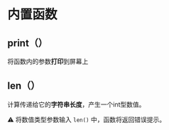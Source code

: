 # 内置函数
## print（）
将函数内的参数**打印**到屏幕上

## len（）
计算传递给它的**字符串长度**，产生一个int型数值。

:warning: 将数值类型参数输入 `len()` 中，函数将返回错误提示。